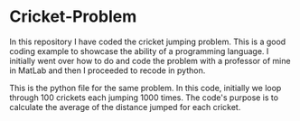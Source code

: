 # Cricket-Problem
In this repository I have coded the cricket jumping problem.  This is a good coding example to showcase the ability of a programming language. I initially went over how to do and code the problem with a professor of mine in MatLab and then I proceeded to recode in python. 


This is the python file for the same problem.  In this code, initially we loop through 100 crickets each jumping 1000 times. The code's purpose is to calculate the average of the distance jumped for each cricket.  
